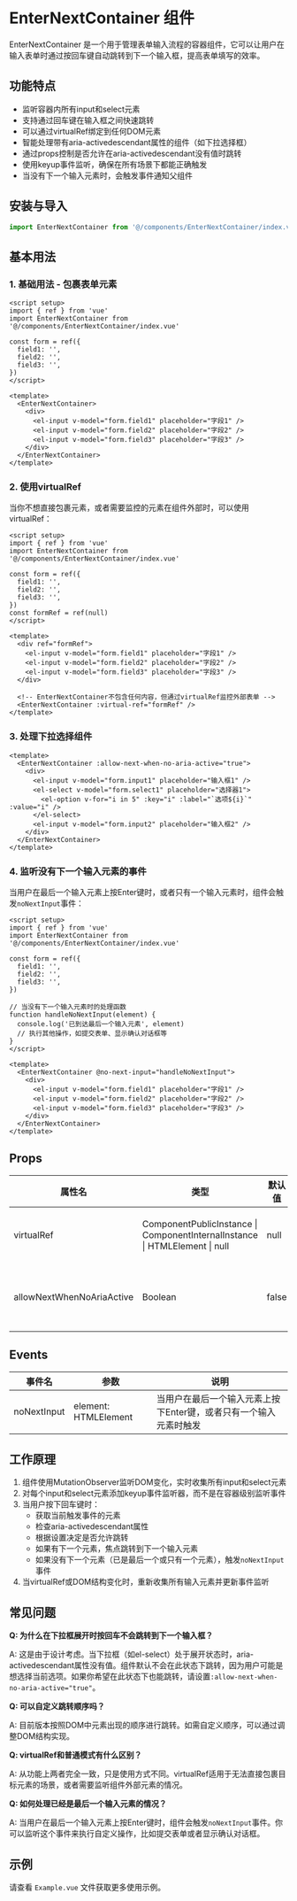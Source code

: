 # EnterNextContainer 组件

EnterNextContainer 是一个用于管理表单输入流程的容器组件，它可以让用户在输入表单时通过按回车键自动跳转到下一个输入框，提高表单填写的效率。

## 功能特点

- 监听容器内所有input和select元素
- 支持通过回车键在输入框之间快速跳转
- 可以通过virtualRef绑定到任何DOM元素
- 智能处理带有aria-activedescendant属性的组件（如下拉选择框）
- 通过props控制是否允许在aria-activedescendant没有值时跳转
- 使用keyup事件监听，确保在所有场景下都能正确触发
- 当没有下一个输入元素时，会触发事件通知父组件

## 安装与导入

```js
import EnterNextContainer from '@/components/EnterNextContainer/index.vue'
```

## 基本用法

### 1. 基础用法 - 包裹表单元素

```vue
<script setup>
import { ref } from 'vue'
import EnterNextContainer from '@/components/EnterNextContainer/index.vue'

const form = ref({
  field1: '',
  field2: '',
  field3: '',
})
</script>

<template>
  <EnterNextContainer>
    <div>
      <el-input v-model="form.field1" placeholder="字段1" />
      <el-input v-model="form.field2" placeholder="字段2" />
      <el-input v-model="form.field3" placeholder="字段3" />
    </div>
  </EnterNextContainer>
</template>
```

### 2. 使用virtualRef

当你不想直接包裹元素，或者需要监控的元素在组件外部时，可以使用virtualRef：

```vue
<script setup>
import { ref } from 'vue'
import EnterNextContainer from '@/components/EnterNextContainer/index.vue'

const form = ref({
  field1: '',
  field2: '',
  field3: '',
})
const formRef = ref(null)
</script>

<template>
  <div ref="formRef">
    <el-input v-model="form.field1" placeholder="字段1" />
    <el-input v-model="form.field2" placeholder="字段2" />
    <el-input v-model="form.field3" placeholder="字段3" />
  </div>

  <!-- EnterNextContainer不包含任何内容，但通过virtualRef监控外部表单 -->
  <EnterNextContainer :virtual-ref="formRef" />
</template>
```

### 3. 处理下拉选择组件

```vue
<template>
  <EnterNextContainer :allow-next-when-no-aria-active="true">
    <div>
      <el-input v-model="form.input1" placeholder="输入框1" />
      <el-select v-model="form.select1" placeholder="选择器1">
        <el-option v-for="i in 5" :key="i" :label="`选项${i}`" :value="i" />
      </el-select>
      <el-input v-model="form.input2" placeholder="输入框2" />
    </div>
  </EnterNextContainer>
</template>
```

### 4. 监听没有下一个输入元素的事件

当用户在最后一个输入元素上按Enter键时，或者只有一个输入元素时，组件会触发`noNextInput`事件：

```vue
<script setup>
import { ref } from 'vue'
import EnterNextContainer from '@/components/EnterNextContainer/index.vue'

const form = ref({
  field1: '',
  field2: '',
  field3: '',
})

// 当没有下一个输入元素时的处理函数
function handleNoNextInput(element) {
  console.log('已到达最后一个输入元素', element)
  // 执行其他操作，如提交表单、显示确认对话框等
}
</script>

<template>
  <EnterNextContainer @no-next-input="handleNoNextInput">
    <div>
      <el-input v-model="form.field1" placeholder="字段1" />
      <el-input v-model="form.field2" placeholder="字段2" />
      <el-input v-model="form.field3" placeholder="字段3" />
    </div>
  </EnterNextContainer>
</template>
```

## Props

| 属性名                    | 类型                                                                        | 默认值 | 说明                                                                      |
| ------------------------- | --------------------------------------------------------------------------- | ------ | ------------------------------------------------------------------------- |
| virtualRef                | ComponentPublicInstance \| ComponentInternalInstance \| HTMLElement \| null | null   | 外部元素引用，当提供时，将监控该元素而不是容器内部                        |
| allowNextWhenNoAriaActive | Boolean                                                                     | false  | 当为true时，即使元素的aria-activedescendant没有值，也允许跳转到下一个元素 |

## Events

| 事件名      | 参数                 | 说明                                                              |
| ----------- | -------------------- | ----------------------------------------------------------------- |
| noNextInput | element: HTMLElement | 当用户在最后一个输入元素上按下Enter键，或者只有一个输入元素时触发 |

## 工作原理

1. 组件使用MutationObserver监听DOM变化，实时收集所有input和select元素
2. 对每个input和select元素添加keyup事件监听器，而不是在容器级别监听事件
3. 当用户按下回车键时：
   - 获取当前触发事件的元素
   - 检查aria-activedescendant属性
   - 根据设置决定是否允许跳转
   - 如果有下一个元素，焦点跳转到下一个输入元素
   - 如果没有下一个元素（已是最后一个或只有一个元素），触发`noNextInput`事件
4. 当virtualRef或DOM结构变化时，重新收集所有输入元素并更新事件监听

## 常见问题

**Q: 为什么在下拉框展开时按回车不会跳转到下一个输入框？**

A: 这是由于设计考虑。当下拉框（如el-select）处于展开状态时，aria-activedescendant属性没有值。组件默认不会在此状态下跳转，因为用户可能是想选择当前选项。如果你希望在此状态下也能跳转，请设置`:allow-next-when-no-aria-active="true"`。

**Q: 可以自定义跳转顺序吗？**

A: 目前版本按照DOM中元素出现的顺序进行跳转。如需自定义顺序，可以通过调整DOM结构实现。

**Q: virtualRef和普通模式有什么区别？**

A: 从功能上两者完全一致，只是使用方式不同。virtualRef适用于无法直接包裹目标元素的场景，或者需要监听组件外部元素的情况。

**Q: 如何处理已经是最后一个输入元素的情况？**

A: 当用户在最后一个输入元素上按Enter键时，组件会触发`noNextInput`事件。你可以监听这个事件来执行自定义操作，比如提交表单或者显示确认对话框。

## 示例

请查看 `Example.vue` 文件获取更多使用示例。
